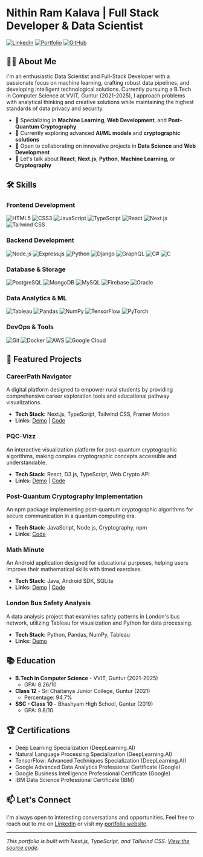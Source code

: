 # Nithin Ram Kalava | Full Stack Developer & Data Scientist

[![LinkedIn](https://img.shields.io/badge/LinkedIn-Connect-blue?style=for-the-badge&logo=linkedin)](https://linkedin.com/in/nithinramkalava)
[![Portfolio](https://img.shields.io/badge/Portfolio-Visit-brightgreen?style=for-the-badge&logo=vercel)](https://nithinramkalava.is-a.dev)
[![GitHub](https://img.shields.io/badge/GitHub-Follow-black?style=for-the-badge&logo=github)](https://github.com/nithinramkalava)

## 👨‍💻 About Me

I'm an enthusiastic Data Scientist and Full-Stack Developer with a passionate focus on machine learning, crafting robust data pipelines, and developing intelligent technological solutions. Currently pursuing a B.Tech in Computer Science at VVIT, Guntur (2021-2025), I approach problems with analytical thinking and creative solutions while maintaining the highest standards of data privacy and security.

- 🔭 Specializing in **Machine Learning**, **Web Development**, and **Post-Quantum Cryptography**
- 🌱 Currently exploring advanced **AI/ML models** and **cryptographic solutions**
- 👯 Open to collaborating on innovative projects in **Data Science** and **Web Development**
- 💬 Let's talk about **React**, **Next.js**, **Python**, **Machine Learning**, or **Cryptography**

## 🛠️ Skills

### Frontend Development
![HTML5](https://img.shields.io/badge/HTML5-E34F26?style=flat-square&logo=html5&logoColor=white)
![CSS3](https://img.shields.io/badge/CSS3-1572B6?style=flat-square&logo=css3&logoColor=white)
![JavaScript](https://img.shields.io/badge/JavaScript-F7DF1E?style=flat-square&logo=javascript&logoColor=black)
![TypeScript](https://img.shields.io/badge/TypeScript-3178C6?style=flat-square&logo=typescript&logoColor=white)
![React](https://img.shields.io/badge/React-61DAFB?style=flat-square&logo=react&logoColor=black)
![Next.js](https://img.shields.io/badge/Next.js-000000?style=flat-square&logo=next.js&logoColor=white)
![Tailwind CSS](https://img.shields.io/badge/Tailwind_CSS-38B2AC?style=flat-square&logo=tailwind-css&logoColor=white)

### Backend Development
![Node.js](https://img.shields.io/badge/Node.js-339933?style=flat-square&logo=node.js&logoColor=white)
![Express.js](https://img.shields.io/badge/Express.js-000000?style=flat-square&logo=express&logoColor=white)
![Python](https://img.shields.io/badge/Python-3776AB?style=flat-square&logo=python&logoColor=white)
![Django](https://img.shields.io/badge/Django-092E20?style=flat-square&logo=django&logoColor=white)
![GraphQL](https://img.shields.io/badge/GraphQL-E10098?style=flat-square&logo=graphql&logoColor=white)
![C#](https://img.shields.io/badge/C%23-512BD4?style=flat-square&logo=c-sharp&logoColor=white)
![C](https://img.shields.io/badge/C-A8B9CC?style=flat-square&logo=c&logoColor=white)

### Database & Storage
![PostgreSQL](https://img.shields.io/badge/PostgreSQL-336791?style=flat-square&logo=postgresql&logoColor=white)
![MongoDB](https://img.shields.io/badge/MongoDB-47A248?style=flat-square&logo=mongodb&logoColor=white)
![MySQL](https://img.shields.io/badge/MySQL-4479A1?style=flat-square&logo=mysql&logoColor=white)
![Firebase](https://img.shields.io/badge/Firebase-FFCA28?style=flat-square&logo=firebase&logoColor=black)
![Oracle](https://img.shields.io/badge/Oracle-F80000?style=flat-square&logo=oracle&logoColor=white)

### Data Analytics & ML
![Tableau](https://img.shields.io/badge/Tableau-E97627?style=flat-square&logo=tableau&logoColor=white)
![Pandas](https://img.shields.io/badge/Pandas-150458?style=flat-square&logo=pandas&logoColor=white)
![NumPy](https://img.shields.io/badge/NumPy-013243?style=flat-square&logo=numpy&logoColor=white)
![TensorFlow](https://img.shields.io/badge/TensorFlow-FF6F00?style=flat-square&logo=tensorflow&logoColor=white)
![PyTorch](https://img.shields.io/badge/PyTorch-EE4C2C?style=flat-square&logo=pytorch&logoColor=white)

### DevOps & Tools
![Git](https://img.shields.io/badge/Git-F05032?style=flat-square&logo=git&logoColor=white)
![Docker](https://img.shields.io/badge/Docker-2496ED?style=flat-square&logo=docker&logoColor=white)
![AWS](https://img.shields.io/badge/AWS-232F3E?style=flat-square&logo=amazon-aws&logoColor=white)
![Google Cloud](https://img.shields.io/badge/Google_Cloud-4285F4?style=flat-square&logo=google-cloud&logoColor=white)

## 🚀 Featured Projects

### CareerPath Navigator
A digital platform designed to empower rural students by providing comprehensive career exploration tools and educational pathway visualizations.
- **Tech Stack:** Next.js, TypeScript, Tailwind CSS, Framer Motion
- **Links:** [Demo](https://careerpath-nav.vercel.app/) | [Code](https://github.com/nithinramkalava/CareerPath-Navigator)

### PQC-Vizz
An interactive visualization platform for post-quantum cryptographic algorithms, making complex cryptographic concepts accessible and understandable.
- **Tech Stack:** React, D3.js, TypeScript, Web Crypto API
- **Links:** [Demo](https://pqc-vizz.vercel.app/) | [Code](https://github.com/nithinramkalava/pqc-vizz)

### Post-Quantum Cryptography Implementation
An npm package implementing post-quantum cryptographic algorithms for secure communication in a quantum computing era.
- **Tech Stack:** JavaScript, Node.js, Cryptography, npm
- **Links:** [Code](https://github.com/nithinkalava/post-quantum-crypto)

### Math Minute
An Android application designed for educational purposes, helping users improve their mathematical skills with timed exercises.
- **Tech Stack:** Java, Android SDK, SQLite
- **Links:** [Demo](https://github.com/nithinramkalava/Math-Minute/releases/tag/debug-releases) | [Code](https://github.com/nithinramkalava/Math-Minute)

### London Bus Safety Analysis
A data analysis project that examines safety patterns in London's bus network, utilizing Tableau for visualization and Python for data processing.
- **Tech Stack:** Python, Pandas, NumPy, Tableau
- **Links:** [Demo](https://public.tableau.com/app/profile/nithinramkalava/viz/LondonBusSafety_16839704914760/Dashboard)

## 📚 Education

- **B.Tech in Computer Science** - VVIT, Guntur (2021-2025)
  - GPA: 8.26/10
- **Class 12** - Sri Chaitanya Junior College, Guntur (2021)
  - Percentage: 94.7%
- **SSC - Class 10** - Bhashyam High School, Guntur (2019)
  - GPA: 9.8/10

## 🏆 Certifications

- Deep Learning Specialization (DeepLearning.AI)
- Natural Language Processing Specialization (DeepLearning.AI)
- TensorFlow: Advanced Techniques Specialization (DeepLearning.AI)
- Google Advanced Data Analytics Professional Certificate (Google)
- Google Business Intelligence Professional Certificate (Google)
- IBM Data Science Professional Certificate (IBM)

## 📫 Let's Connect

I'm always open to interesting conversations and opportunities. Feel free to reach out to me on [LinkedIn](https://linkedin.com/in/nithinramkalava) or visit my [portfolio website](https://nithinramkalava.is-a.dev).

---
*This portfolio is built with Next.js, TypeScript, and Tailwind CSS. [View the source code](https://github.com/nithinramkalava/nithinramkalava-portfolio).*
